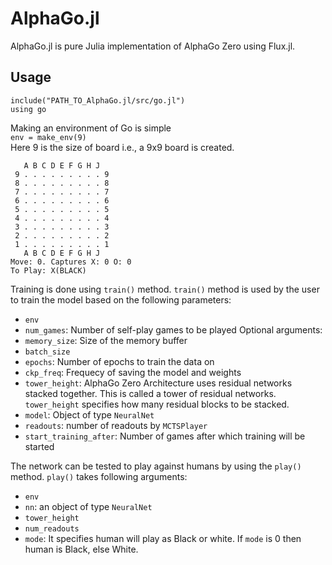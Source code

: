 # AlphaGo.jl
AlphaGo.jl is pure Julia implementation of AlphaGo Zero using Flux.jl.

## Usage
```
include("PATH_TO_AlphaGo.jl/src/go.jl")
using go
```
Making an environment of Go is simple  
`env = make_env(9)`  
Here 9 is the size of board i.e., a 9x9 board is created.   
```
   A B C D E F G H J  
 9 . . . . . . . . . 9  
 8 . . . . . . . . . 8  
 7 . . . . . . . . . 7  
 6 . . . . . . . . . 6  
 5 . . . . . . . . . 5  
 4 . . . . . . . . . 4  
 3 . . . . . . . . . 3  
 2 . . . . . . . . . 2  
 1 . . . . . . . . . 1  
   A B C D E F G H J  
Move: 0. Captures X: 0 O: 0  
To Play: X(BLACK)  
```  
Training is done using `train()` method. `train()` method is used by the user to train the model based on the following parameters:
- `env`
- `num_games`: Number of self-play games to be played
Optional arguments:
- `memory_size`: Size of the memory buffer
- `batch_size`
- `epochs`: Number of epochs to train the data on
- `ckp_freq`: Frequecy of saving the model and weights
- `tower_height`: AlphaGo Zero Architecture uses residual networks stacked together. This is called a tower of residual networks. `tower_height` specifies how many residual blocks to be stacked.
- `model`: Object of type `NeuralNet`
- `readouts`: number of readouts by `MCTSPlayer`
- `start_training_after`: Number of games after which training will be started

The network can be tested to play against humans by using the `play()` method. `play()` takes following arguments:
- `env`
- `nn`: an object of type `NeuralNet`
- `tower_height`
- `num_readouts`
- `mode`: It specifies human will play as Black or white. If `mode` is 0 then human is Black, else White.

